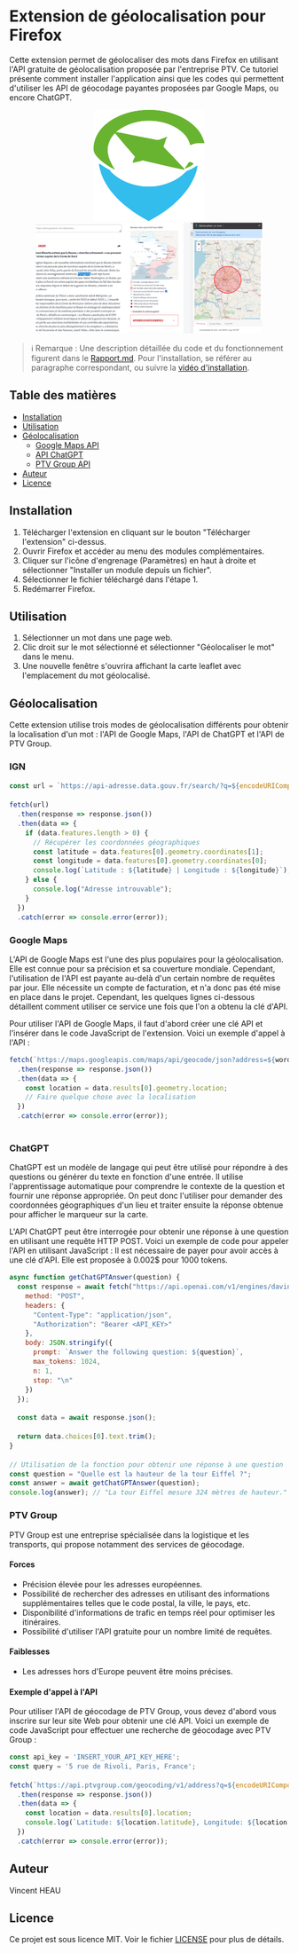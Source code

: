 # Extension de géolocalisation pour Firefox

Cette extension permet de géolocaliser des mots dans Firefox en utilisant l'API gratuite de géolocalisation proposée par l'entreprise PTV.
Ce tutoriel présente comment installer l'application ainsi que les codes qui permettent d'utiliser les API de géocodage payantes proposées par Google Maps, ou encore ChatGPT.
<p align="center">
  <img src="icons/iconv1.svg" width="200" height="200" alt="Iconv1 Logo">
  <img src="icons/appli1.png" height="200" alt="img">
</p>

> ℹ️ Remarque : Une description détaillée du code et du fonctionnement figurent dans le [Rapport.md](./Rapport.md). Pour l'installation, se référer au paragraphe correspondant, ou suivre la [vidéo d'installation](./video_priseenmain.webm).

## Table des matières

- [Installation](#installation)
- [Utilisation](#utilisation)
- [Géolocalisation](#géolocalisation)
  - [Google Maps API](#google-maps-api)
  - [API ChatGPT](#api-chatgpt)
  - [PTV Group API](#ptv-group-api)
- [Auteur](#auteur)
- [Licence](#licence)

## Installation

1. Télécharger l'extension en cliquant sur le bouton "Télécharger l'extension" ci-dessus.
2. Ouvrir Firefox et accéder au menu des modules complémentaires.
3. Cliquer sur l'icône d'engrenage (Paramètres) en haut à droite et sélectionner "Installer un module depuis un fichier".
4. Sélectionner le fichier téléchargé dans l'étape 1.
5. Redémarrer Firefox.

## Utilisation

1. Sélectionner un mot dans une page web.
2. Clic droit sur le mot sélectionné et sélectionner "Géolocaliser le mot" dans le menu.
3. Une nouvelle fenêtre s'ouvrira affichant la carte leaflet avec l'emplacement du mot géolocalisé.

## Géolocalisation

Cette extension utilise trois modes de géolocalisation différents pour obtenir la localisation d'un mot : l'API de Google Maps, l'API de ChatGPT et l'API de PTV Group.


### IGN


```javascript
const url = `https://api-adresse.data.gouv.fr/search/?q=${encodeURIComponent(address)}`;

fetch(url)
  .then(response => response.json())
  .then(data => {
    if (data.features.length > 0) {
      // Récupérer les coordonnées géographiques
      const latitude = data.features[0].geometry.coordinates[1];
      const longitude = data.features[0].geometry.coordinates[0];
      console.log(`Latitude : ${latitude} | Longitude : ${longitude}`);
    } else {
      console.log("Adresse introuvable");
    }
  })
  .catch(error => console.error(error));

```

### Google Maps

L'API de Google Maps est l'une des plus populaires pour la géolocalisation. Elle est connue pour sa précision et sa couverture mondiale. Cependant, l'utilisation de l'API est payante au-delà d'un certain nombre de requêtes par jour. Elle nécessite un compte de facturation, et n'a donc pas été mise en place dans le projet. Cependant, les quelques lignes ci-dessous détaillent comment utiliser ce service une fois que l'on a obtenu la clé d'API.

Pour utiliser l'API de Google Maps, il faut d'abord créer une clé API et l'insérer dans le code JavaScript de l'extension. Voici un exemple d'appel à l'API :

```javascript
fetch(`https://maps.googleapis.com/maps/api/geocode/json?address=${word}&key=YOUR_API_KEY`)
  .then(response => response.json())
  .then(data => {
    const location = data.results[0].geometry.location;
    // Faire quelque chose avec la localisation
  })
  .catch(error => console.error(error));
  
  ```
  
  
### ChatGPT

ChatGPT est un modèle de langage qui peut être utilisé pour répondre à des questions ou générer du texte en fonction d'une entrée. Il utilise l'apprentissage automatique pour comprendre le contexte de la question et fournir une réponse appropriée. On peut donc l'utiliser pour demander des coordonnées géographiques d'un lieu et traiter ensuite la réponse obtenue pour afficher le marqueur sur la carte.


L'API ChatGPT peut être interrogée pour obtenir une réponse à une question en utilisant une requête HTTP POST. Voici un exemple de code pour appeler l'API en utilisant JavaScript :
Il est nécessaire de payer pour avoir accès à une clé d'API. Elle est proposée à 0.002$ pour 1000 tokens.

```javascript
async function getChatGPTAnswer(question) {
  const response = await fetch("https://api.openai.com/v1/engines/davinci-codex/completions", {
    method: "POST",
    headers: {
      "Content-Type": "application/json",
      "Authorization": "Bearer <API_KEY>"
    },
    body: JSON.stringify({
      prompt: `Answer the following question: ${question}`,
      max_tokens: 1024,
      n: 1,
      stop: "\n"
    })
  });

  const data = await response.json();

  return data.choices[0].text.trim();
}

// Utilisation de la fonction pour obtenir une réponse à une question
const question = "Quelle est la hauteur de la tour Eiffel ?";
const answer = await getChatGPTAnswer(question);
console.log(answer); // "La tour Eiffel mesure 324 mètres de hauteur."

```

### PTV Group

PTV Group est une entreprise spécialisée dans la logistique et les transports, qui propose notamment des services de géocodage.

#### Forces

- Précision élevée pour les adresses européennes.
- Possibilité de rechercher des adresses en utilisant des informations supplémentaires telles que le code postal, la ville, le pays, etc.
- Disponibilité d'informations de trafic en temps réel pour optimiser les itinéraires.
- Possibilité d'utiliser l'API gratuite pour un nombre limité de requêtes.

#### Faiblesses

- Les adresses hors d'Europe peuvent être moins précises.

#### Exemple d'appel à l'API

Pour utiliser l'API de géocodage de PTV Group, vous devez d'abord vous inscrire sur leur site Web pour obtenir une clé API. Voici un exemple de code JavaScript pour effectuer une recherche de géocodage avec PTV Group :

```javascript
const api_key = 'INSERT_YOUR_API_KEY_HERE';
const query = '5 rue de Rivoli, Paris, France';

fetch(`https://api.ptvgroup.com/geocoding/v1/address?q=${encodeURIComponent(query)}&limit=1&apikey=${api_key}`)
  .then(response => response.json())
  .then(data => {
    const location = data.results[0].location;
    console.log(`Latitude: ${location.latitude}, Longitude: ${location.longitude}`);
  })
  .catch(error => console.error(error));
  ```



## Auteur

Vincent HEAU

## Licence

Ce projet est sous licence MIT. Voir le fichier [LICENSE](LICENSE) pour plus de détails.
